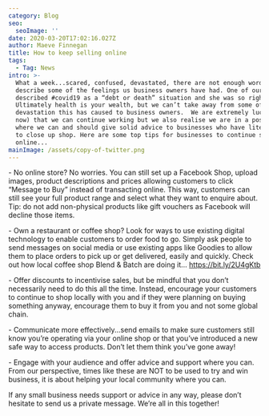 ```yaml
---
category: Blog
seo:
  seoImage: ''
date: 2020-03-20T17:02:16.027Z
author: Maeve Finnegan
title: How to keep selling online
tags:
  - Tag: News
intro: >-
  What a week...scared, confused, devastated, there are not enough words to
  describe some of the feelings us business owners have had. One of our clients
  described #covid19 as a “debt or death” situation and she was so right!
  Ultimately health is your wealth, but we can’t take away from some of the
  devastation this has caused to business owners.  We are extremely lucky (for
  now) that we can continue working but we also realise we are in a position
  where we can and should give solid advice to businesses who have literally had
  to close up shop. Here are some top tips for businesses to continue selling
  online...
mainImage: /assets/copy-of-twitter.png
---
```

\- No online store? No worries. You can still set up a Facebook Shop, upload images, product descriptions and prices allowing customers to click “Message to Buy” instead of transacting online. This way, customers can still see your full product range and select what they want to enquire about. Tip: do not add non-physical products like gift vouchers as Facebook will decline those items.

\- Own a restaurant or coffee shop? Look for ways to use existing digital technology to enable customers to order food to go. Simply ask people to send messages on social media or use existing apps like Goodies to allow them to place orders to pick up or get delivered, easily and quickly. Check out how local coffee shop Blend & Batch are doing it... https://bit.ly/2U4gKtb

\- Offer discounts to incentivise sales, but be mindful that you don’t necessarily need to do this all the time. Instead, encourage your customers to continue to shop locally with you and if they were planning on buying something anyway, encourage them to buy it from you and not some global chain.

\- Communicate more effectively...send emails to make sure customers still know you’re operating via your online shop or that you’ve introduced a new safe way to access products. Don’t let them think you’ve gone away!

\- Engage with your audience and offer advice and support where you can. From our perspective, times like these are NOT to be used to try and win business, it is about helping your local community where you can.

If any small business needs support or advice in any way, please don’t hesitate to send us a private message. We’re all in this together!
